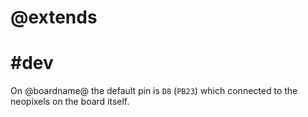 # @extends

# #dev

On @boardname@ the default pin is ``D8`` (``PB23``) which connected to the neopixels on the board itself.

